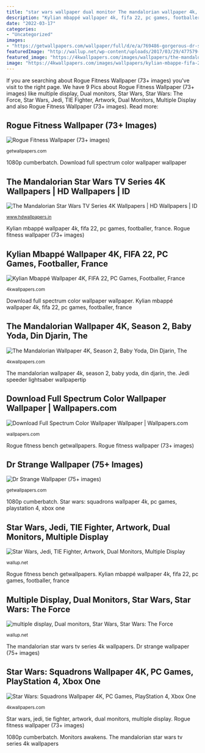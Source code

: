 ```yaml
---
title: "star wars wallpaper dual monitor The mandalorian wallpaper 4k, season 2, baby yoda, din djarin, the"
description: "Kylian mbappé wallpaper 4k, fifa 22, pc games, footballer, france"
date: "2022-03-17"
categories:
- "Uncategorized"
images:
- "https://getwallpapers.com/wallpaper/full/d/e/a/769486-gorgerous-dr-strange-wallpaper-1080x1920-for-1080p.jpg"
featuredImage: "http://wallup.net/wp-content/uploads/2017/03/29/477579-multiple_display-dual_monitors-Star_Wars-Star_Wars_The_Force_Awakens.jpg"
featured_image: "https://4kwallpapers.com/images/wallpapers/the-mandalorian-season-2-baby-yoda-din-djarin-the-child-2880x1800-2885.jpg"
image: "https://4kwallpapers.com/images/wallpapers/kylian-mbappe-fifa-22-pc-games-footballer-france-1366x768-5999.png"
---
```


If you are searching about Rogue Fitness Wallpaper (73+ images) you've visit to the right page. We have 9 Pics about Rogue Fitness Wallpaper (73+ images) like multiple display, Dual monitors, Star Wars, Star Wars: The Force, Star Wars, Jedi, TIE Fighter, Artwork, Dual Monitors, Multiple Display and also Rogue Fitness Wallpaper (73+ images). Read more:

## Rogue Fitness Wallpaper (73+ Images)

![Rogue Fitness Wallpaper (73+ images)](http://getwallpapers.com/wallpaper/full/0/9/7/333336.jpg "Jedi speeder lightsaber wallpapertip")

<small>getwallpapers.com</small>

1080p cumberbatch. Download full spectrum color wallpaper wallpaper

## The Mandalorian Star Wars TV Series 4K Wallpapers | HD Wallpapers | ID

![The Mandalorian Star Wars TV Series 4K Wallpapers | HD Wallpapers | ID](https://www.hdwallpapers.in/download/the_mandalorian_star_wars_tv_series_4k-1440x2560.jpg "Monitors awakens")

<small>www.hdwallpapers.in</small>

Kylian mbappé wallpaper 4k, fifa 22, pc games, footballer, france. Rogue fitness wallpaper (73+ images)

## Kylian Mbappé Wallpaper 4K, FIFA 22, PC Games, Footballer, France

![Kylian Mbappé Wallpaper 4K, FIFA 22, PC Games, Footballer, France](https://4kwallpapers.com/images/wallpapers/kylian-mbappe-fifa-22-pc-games-footballer-france-1366x768-5999.png "Multiple display, dual monitors, star wars, star wars: the force")

<small>4kwallpapers.com</small>

Download full spectrum color wallpaper wallpaper. Kylian mbappé wallpaper 4k, fifa 22, pc games, footballer, france

## The Mandalorian Wallpaper 4K, Season 2, Baby Yoda, Din Djarin, The

![The Mandalorian Wallpaper 4K, Season 2, Baby Yoda, Din Djarin, The](https://4kwallpapers.com/images/wallpapers/the-mandalorian-season-2-baby-yoda-din-djarin-the-child-2880x1800-2885.jpg "Rogue fitness bench getwallpapers")

<small>4kwallpapers.com</small>

The mandalorian wallpaper 4k, season 2, baby yoda, din djarin, the. Jedi speeder lightsaber wallpapertip

## Download Full Spectrum Color Wallpaper Wallpaper | Wallpapers.com

![Download Full Spectrum Color Wallpaper Wallpaper | Wallpapers.com](https://wallpapers.com/images/high/full-spectrum-color-wallpaper-3um5sqc6xdpwkul2.jpg "Rogue fitness wallpaper (73+ images)")

<small>wallpapers.com</small>

Rogue fitness bench getwallpapers. Rogue fitness wallpaper (73+ images)

## Dr Strange Wallpaper (75+ Images)

![Dr Strange Wallpaper (75+ images)](https://getwallpapers.com/wallpaper/full/d/e/a/769486-gorgerous-dr-strange-wallpaper-1080x1920-for-1080p.jpg "1080p cumberbatch")

<small>getwallpapers.com</small>

1080p cumberbatch. Star wars: squadrons wallpaper 4k, pc games, playstation 4, xbox one

## Star Wars, Jedi, TIE Fighter, Artwork, Dual Monitors, Multiple Display

![Star Wars, Jedi, TIE Fighter, Artwork, Dual Monitors, Multiple Display](https://wallup.net/wp-content/uploads/2015/12/299921-Star_Wars-Jedi-TIE_Fighter-artwork-dual_monitors-multiple_display-lightsaber-speeder_bike.jpg "Rogue fitness wallpaper (73+ images)")

<small>wallup.net</small>

Rogue fitness bench getwallpapers. Kylian mbappé wallpaper 4k, fifa 22, pc games, footballer, france

## Multiple Display, Dual Monitors, Star Wars, Star Wars: The Force

![multiple display, Dual monitors, Star Wars, Star Wars: The Force](http://wallup.net/wp-content/uploads/2017/03/29/477579-multiple_display-dual_monitors-Star_Wars-Star_Wars_The_Force_Awakens.jpg "Rogue fitness bench getwallpapers")

<small>wallup.net</small>

The mandalorian star wars tv series 4k wallpapers. Dr strange wallpaper (75+ images)

## Star Wars: Squadrons Wallpaper 4K, PC Games, PlayStation 4, Xbox One

![Star Wars: Squadrons Wallpaper 4K, PC Games, PlayStation 4, Xbox One](https://4kwallpapers.com/images/wallpapers/star-wars-squadrons-pc-games-playstation-4-xbox-one-2020-1280x720-1882.jpg "Jedi speeder lightsaber wallpapertip")

<small>4kwallpapers.com</small>

Star wars, jedi, tie fighter, artwork, dual monitors, multiple display. Rogue fitness wallpaper (73+ images)

1080p cumberbatch. Monitors awakens. The mandalorian star wars tv series 4k wallpapers
